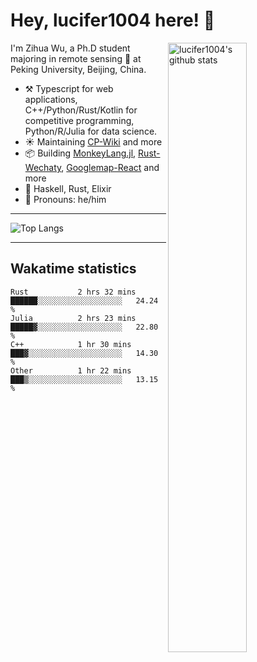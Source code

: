# Hey, lucifer1004 here! :wave:

<img width="50%" align="right" alt="lucifer1004's github stats" src="https://github-readme-stats.vercel.app/api?username=lucifer1004&show_icons=true">

I'm Zihua Wu, a Ph.D student majoring in remote sensing :satellite: at Peking University, Beijing, China.

- :hammer_and_pick: Typescript for web applications, C++/Python/Rust/Kotlin for competitive programming, Python/R/Julia for data science.
- :sunny: Maintaining [CP-Wiki](https://cp-wiki.vercel.app) and more 
- :package: Building [MonkeyLang.jl](https://github.com/lucifer1004/MonkeyLang.jl), [Rust-Wechaty](https://github.com/wechaty/rust-wechaty), [Googlemap-React](https://github.com/googlemap-react/googlemap-react) and more
- :seedling: Haskell, Rust, Elixir
- :man: Pronouns: he/him

---

![Top Langs](https://github-readme-stats.vercel.app/api/top-langs/?username=lucifer1004&layout=compact)

---

## Wakatime statistics

<!--START_SECTION:waka-->

```text
Rust           2 hrs 32 mins   ██████░░░░░░░░░░░░░░░░░░░   24.24 %
Julia          2 hrs 23 mins   █████▓░░░░░░░░░░░░░░░░░░░   22.80 %
C++            1 hr 30 mins    ███▓░░░░░░░░░░░░░░░░░░░░░   14.30 %
Other          1 hr 22 mins    ███▒░░░░░░░░░░░░░░░░░░░░░   13.15 %
```

<!--END_SECTION:waka-->
